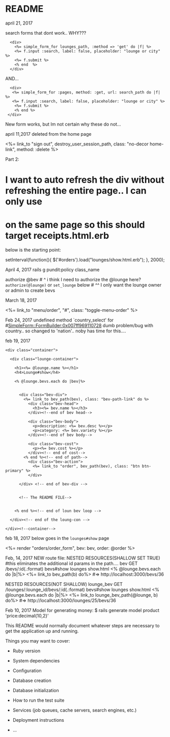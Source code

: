 # README

april 21, 2017

search forms that dont work.. WHY???

      <div>
        <%= simple_form_for lounges_path, :method => 'get' do |f| %>
        <%= f.input :search, label: false, placeholder: "lounge or city" %>
        <%= f.submit %>
        <% end  %>
      </div>
AND...

      <div>
       <%= simple_form_for :pages, method: :get, url: search_path do |f| %>
       <%= f.input :search, label: false, placeholder: "lounge or city" %>
        <%= f.submit %>
        <% end %>
     </div>

  New form works, but Im not certain why these do not...


april 11,2017
deleted from the home page
      <p><%= link_to "sign out", destroy_user_session_path, class: "no-decor home-link", method: :delete %></p>

Part 2:
# I want to auto refresh the div without refreshing the entire page.. I can only use
# on the same page so this should target receipts.html.erb
below is the starting point:

setInterval(function(){
  $('#orders').load("lounges/show.html.erb");
}, 2000);


April 4, 2017
rails g pundit:policy class_name

authorize @bev
    # ^ i think I need to authorize the @lounge here? `authorize(@lounge)` or `set_lounge` below
    # ^^ I only want the lounge owner or admin to create bevs


March 18, 2017

 <div>
      <%= link_to "menu/order", "#", class: "toggle-menu-order" %>
  </div><!--end of link_to toggle button div -->


Feb 24, 2017
undefined method `country_select' for #<SimpleForm::FormBuilder:0x007ff969110728>
dumb problem/bug with country.. so changed to 'nation'.. noby has time for this....


feb 19, 2017

    <div class="container">

      <div class="lounge-container">

        <h1><%= @lounge.name %></h1>
        <h4>Lounge#show</h4>

        <% @lounge.bevs.each do |bev|%>


          <div class="bev-div">
            <%= link_to bev_path(bev), class: "bev-path-link" do %>
              <div class="bev-head">
                <h3><%= bev.name %></h3>
              </div><!--end of bev head-->

              <div class="bev-body">
                <p>description: <%= bev.desc %></p>
                <p>category: <%= bev.variety %></p>
              </div><!--end of bev body-->

              <div class="bev-cost">
                <p><%= bev.cost %></p>
              </div><!-- end of cost-->
            <% end %><!-- end of path-->
              <div class="bev-action">
                <%= link_to "order", bev_path(bev), class: "btn btn-primary" %>
              </div>

          </div> <!-- end of bev-div -->


          <!-- The README FILE-->


        <% end %><!-- end of loun bev loop -->

      </div><!-- end of the loung-con -->

    </div><!--container-->


feb 18, 2017
below goes in the `lounges#show` page
    <div>
        <%= render "orders/order_form", bev: bev, order: @order %>
    </div>


Feb, 14, 2017
NEW
route file:
NESTED RESOURCES(SHALLOW SET TRUE)
#this eliminates the additional id params in the path....
bev GET    /bevs/:id(.:format)                    bevs#show
lounges show.html
<% @lounge.bevs.each do |b|%>
    <%= link_to bev_path(b) do%>
    #=> http://localhost:3000/bevs/36


NESTED RESOURCES(NOT SHALLOW)
lounge_bev GET    /lounges/:lounge_id/bevs/:id(.:format)                     bevs#show
lounges show.html
<% @lounge.bevs.each do |b|%>
    <%= link_to lounge_bev_path(@lounge, b) do%>
    #=> http://localhost:3000/lounges/25/bevs/36







Feb 10, 2017
Model for generating money:
$ rails generate model product 'price:decimal{10,2}'


This README would normally document whatever steps are necessary to get the
application up and running.

Things you may want to cover:

* Ruby version

* System dependencies

* Configuration

* Database creation

* Database initialization

* How to run the test suite

* Services (job queues, cache servers, search engines, etc.)

* Deployment instructions

* ...
